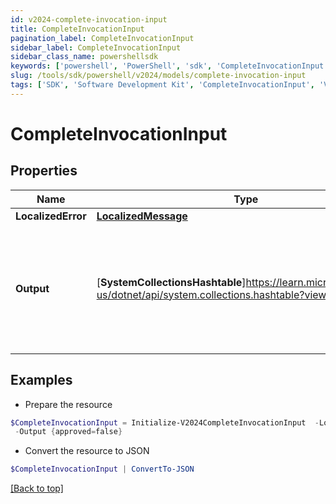 ```yaml
---
id: v2024-complete-invocation-input
title: CompleteInvocationInput
pagination_label: CompleteInvocationInput
sidebar_label: CompleteInvocationInput
sidebar_class_name: powershellsdk
keywords: ['powershell', 'PowerShell', 'sdk', 'CompleteInvocationInput', 'V2024CompleteInvocationInput'] 
slug: /tools/sdk/powershell/v2024/models/complete-invocation-input
tags: ['SDK', 'Software Development Kit', 'CompleteInvocationInput', 'V2024CompleteInvocationInput']
---
```



# CompleteInvocationInput

## Properties

Name | Type | Description | Notes
------------ | ------------- | ------------- | -------------
**LocalizedError** | [**LocalizedMessage**](localized-message) |  | [optional] 
**Output** | [**SystemCollectionsHashtable**]https://learn.microsoft.com/en-us/dotnet/api/system.collections.hashtable?view=net-9.0 | Trigger output that completed the invocation. Its schema is defined in the trigger definition. | [optional] 

## Examples

- Prepare the resource
```powershell
$CompleteInvocationInput = Initialize-V2024CompleteInvocationInput  -LocalizedError null `
 -Output {approved=false}
```

- Convert the resource to JSON
```powershell
$CompleteInvocationInput | ConvertTo-JSON
```


[[Back to top]](#) 

